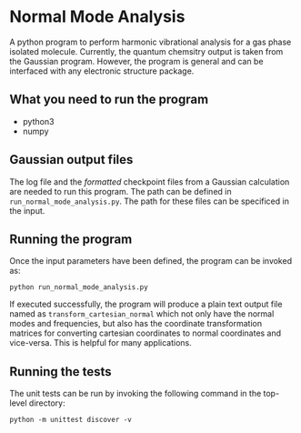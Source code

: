 # Normal Mode Analysis

A python program to perform harmonic vibrational analysis for a gas phase isolated molecule. Currently, the quantum chemsitry output is taken from the Gaussian program. However, the program is general and can be interfaced with any electronic structure package.

## What you need to run the program

- python3
- numpy

## Gaussian output files

The log file and the *formatted* checkpoint files from a Gaussian calculation are needed to run this program. The path can be defined in ```run_normal_mode_analysis.py```. The path for these files can be specificed in the input.

## Running the program

Once the input parameters have been defined, the program can be invoked as:

```
python run_normal_mode_analysis.py
```

If executed successfully, the program will produce a plain text output file named as ```transform_cartesian_normal``` which not only have the normal modes and frequencies, but also has the coordinate transformation matrices for converting cartesian coordinates to normal coordinates and vice-versa. This is helpful for many applications.

## Running the tests

The unit tests can be run by invoking the following command in the top-level directory:

```
python -m unittest discover -v
```

